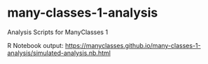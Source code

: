 # many-classes-1-analysis
Analysis Scripts for ManyClasses 1

R Notebook output: https://manyclasses.github.io/many-classes-1-analysis/simulated-analysis.nb.html
